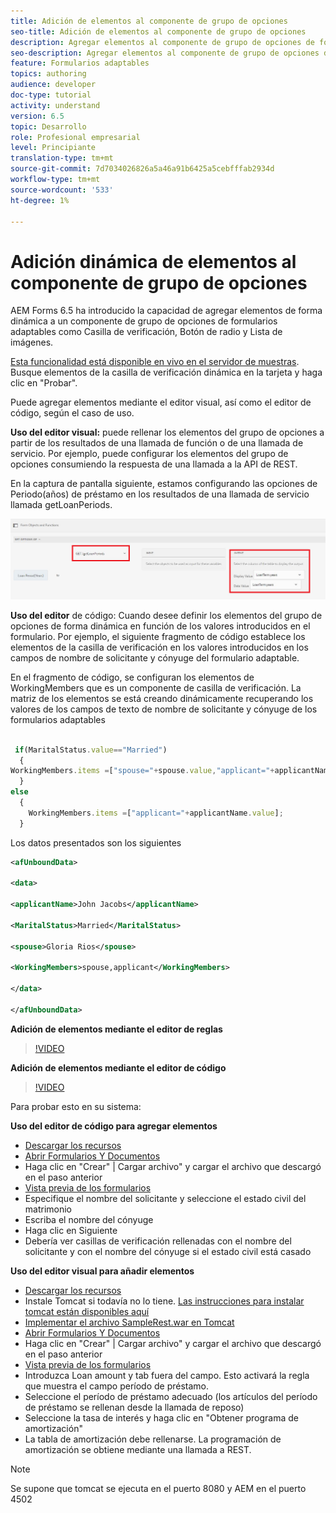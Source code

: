 ```yaml
---
title: Adición de elementos al componente de grupo de opciones
seo-title: Adición de elementos al componente de grupo de opciones
description: Agregar elementos al componente de grupo de opciones de forma dinámica
seo-description: Agregar elementos al componente de grupo de opciones de forma dinámica
feature: Formularios adaptables
topics: authoring
audience: developer
doc-type: tutorial
activity: understand
version: 6.5
topic: Desarrollo
role: Profesional empresarial
level: Principiante
translation-type: tm+mt
source-git-commit: 7d7034026826a5a46a91b6425a5cebfffab2934d
workflow-type: tm+mt
source-wordcount: '533'
ht-degree: 1%

---
```




# Adición dinámica de elementos al componente de grupo de opciones

AEM Forms 6.5 ha introducido la capacidad de agregar elementos de forma dinámica a un componente de grupo de opciones de formularios adaptables como Casilla de verificación, Botón de radio y Lista de imágenes.

[Esta funcionalidad está disponible en vivo en el servidor de muestras](https://forms.enablementadobe.com/content/samples/samples.html?query=0). Busque elementos de la casilla de verificación dinámica en la tarjeta y haga clic en &quot;Probar&quot;.


Puede agregar elementos mediante el editor visual, así como el editor de código, según el caso de uso.

**Uso del editor visual:** puede rellenar los elementos del grupo de opciones a partir de los resultados de una llamada de función o de una llamada de servicio. Por ejemplo, puede configurar los elementos del grupo de opciones consumiendo la respuesta de una llamada a la API de REST.

En la captura de pantalla siguiente, estamos configurando las opciones de Periodo(años) de préstamo en los resultados de una llamada de servicio llamada getLoanPeriods.

![Editor de reglas](assets/ruleeditor.png)

**Uso del editor** de código: Cuando desee definir los elementos del grupo de opciones de forma dinámica en función de los valores introducidos en el formulario. Por ejemplo, el siguiente fragmento de código establece los elementos de la casilla de verificación en los valores introducidos en los campos de nombre de solicitante y cónyuge del formulario adaptable.

En el fragmento de código, se configuran los elementos de WorkingMembers que es un componente de casilla de verificación. La matriz de los elementos se está creando dinámicamente recuperando los valores de los campos de texto de nombre de solicitante y cónyuge de los formularios adaptables

```javascript
 
 if(MaritalStatus.value=="Married")
  {
WorkingMembers.items =["spouse="+spouse.value,"applicant="+applicantName.value];
  }
else
  {
    WorkingMembers.items =["applicant="+applicantName.value];
  }
```

Los datos presentados son los siguientes

```xml
<afUnboundData>

<data>

<applicantName>John Jacobs</applicantName>

<MaritalStatus>Married</MaritalStatus>

<spouse>Gloria Rios</spouse>

<WorkingMembers>spouse,applicant</WorkingMembers>

</data>

</afUnboundData>
```

**Adición de elementos mediante el editor de reglas**

>[!VIDEO](https://video.tv.adobe.com/v/26847?quality=12&learn=on)

**Adición de elementos mediante el editor de código**

>[!VIDEO](https://video.tv.adobe.com/v/26848?quality=12&learn=on)

Para probar esto en su sistema:

**Uso del editor de código para agregar elementos**

* [Descargar los recursos](assets/usingthecodeeditor.zip)
* [Abrir Formularios Y Documentos](http://localhost:4502/aem/forms.html/content/dam/formsanddocuments)
* Haga clic en &quot;Crear&quot; | Cargar archivo&quot; y cargar el archivo que descargó en el paso anterior
* [Vista previa de los formularios](http://localhost:4502/content/dam/formsanddocuments/simpleform/jcr:content?wcmmode=disabled)
* Especifique el nombre del solicitante y seleccione el estado civil del matrimonio
* Escriba el nombre del cónyuge
* Haga clic en Siguiente
* Debería ver casillas de verificación rellenadas con el nombre del solicitante y con el nombre del cónyuge si el estado civil está casado

**Uso del editor visual para añadir elementos**

* [Descargar los recursos](assets/usingthevisualeditor.zip)
* Instale Tomcat si todavía no lo tiene. [Las instrucciones para instalar tomcat están disponibles aquí](https://docs.adobe.com/content/help/en/experience-manager-learn/forms/ic-print-channel-tutorial/introduction.html)
* [Implementar el archivo SampleRest.war en Tomcat](https://forms.enablementadobe.com/content/DemoServerBundles/SampleRest.war)
* [Abrir Formularios Y Documentos](http://localhost:4502/aem/forms.html/content/dam/formsanddocuments)
* Haga clic en &quot;Crear&quot; | Cargar archivo&quot; y cargar el archivo que descargó en el paso anterior
* [Vista previa de los formularios](http://localhost:4502/content/dam/formsanddocuments/amortizationschedule/jcr:content?wcmmode=disabled)
* Introduzca Loan amount y tab fuera del campo. Esto activará la regla que muestra el campo período de préstamo.
* Seleccione el período de préstamo adecuado (los artículos del período de préstamo se rellenan desde la llamada de reposo)
* Seleccione la tasa de interés y haga clic en &quot;Obtener programa de amortización&quot;
* La tabla de amortización debe rellenarse. La programación de amortización se obtiene mediante una llamada a REST.

>[!NOTE]
> Se supone que tomcat se ejecuta en el puerto 8080 y AEM en el puerto 4502
